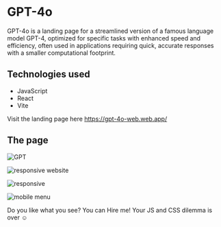 # GPT-4o
GPT-4o is a landing page for a streamlined version of a famous language model GPT-4, optimized for specific tasks with enhanced speed and efficiency, often used in applications requiring quick, accurate responses with a smaller computational footprint.
## Technologies used
* JavaScript
* React
* Vite

Visit the landing page here https://gpt-4o-web.web.app/
## The page

![GPT](https://github.com/user-attachments/assets/4b575cf8-8a2b-4a7a-ab2a-8750bfdd4dea)

![responsive website](https://github.com/user-attachments/assets/9f54d19f-0e66-4e6c-a33c-74395082f29a)

![responsive](https://github.com/user-attachments/assets/ec082482-8330-4215-8843-70e5b2343b36)

![mobile menu](https://github.com/user-attachments/assets/23b39ddc-d069-4c4e-89b2-d2e1c88efcb3)


Do you like what you see? You can Hire me! Your JS and CSS dilemma is over ☺



